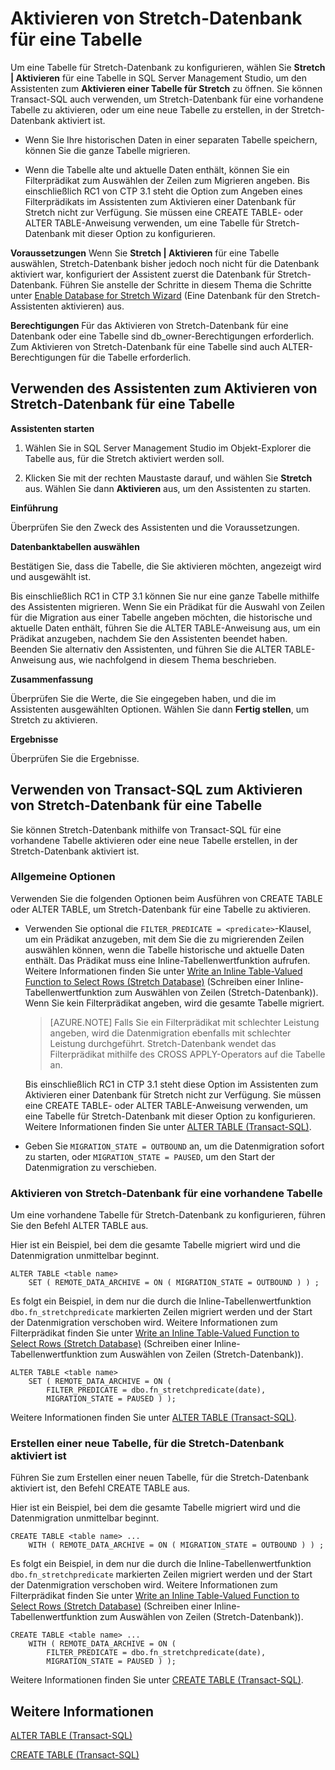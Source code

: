 <properties
	pageTitle="Aktivieren von Stretch-Datenbank für eine Tabelle | Microsoft Azure"
	description="Erfahren Sie, wie Sie eine Tabelle für Stretch-Datenbank konfigurieren."
	services="sql-server-stretch-database"
	documentationCenter=""
	authors="douglaslMS"
	manager=""
	editor=""/>

<tags
	ms.service="sql-server-stretch-database"
	ms.workload="data-management"
	ms.tgt_pltfrm="na"
	ms.devlang="na"
	ms.topic="article"
	ms.date="02/26/2016"
	ms.author="douglasl"/>

# Aktivieren von Stretch-Datenbank für eine Tabelle

Um eine Tabelle für Stretch-Datenbank zu konfigurieren, wählen Sie **Stretch | Aktivieren** für eine Tabelle in SQL Server Management Studio, um den Assistenten zum **Aktivieren einer Tabelle für Stretch** zu öffnen. Sie können Transact-SQL auch verwenden, um Stretch-Datenbank für eine vorhandene Tabelle zu aktivieren, oder um eine neue Tabelle zu erstellen, in der Stretch-Datenbank aktiviert ist.

-   Wenn Sie Ihre historischen Daten in einer separaten Tabelle speichern, können Sie die ganze Tabelle migrieren.

-   Wenn die Tabelle alte und aktuelle Daten enthält, können Sie ein Filterprädikat zum Auswählen der Zeilen zum Migrieren angeben. Bis einschließlich RC1 von CTP 3.1 steht die Option zum Angeben eines Filterprädikats im Assistenten zum Aktivieren einer Datenbank für Stretch nicht zur Verfügung. Sie müssen eine CREATE TABLE- oder ALTER TABLE-Anweisung verwenden, um eine Tabelle für Stretch-Datenbank mit dieser Option zu konfigurieren.

**Voraussetzungen** Wenn Sie **Stretch | Aktivieren** für eine Tabelle auswählen, Stretch-Datenbank bisher jedoch noch nicht für die Datenbank aktiviert war, konfiguriert der Assistent zuerst die Datenbank für Stretch-Datenbank. Führen Sie anstelle der Schritte in diesem Thema die Schritte unter [Enable Database for Stretch Wizard](sql-server-stretch-database-wizard.md) (Eine Datenbank für den Stretch-Assistenten aktivieren) aus.

**Berechtigungen** Für das Aktivieren von Stretch-Datenbank für eine Datenbank oder eine Tabelle sind db\_owner-Berechtigungen erforderlich. Zum Aktivieren von Stretch-Datenbank für eine Tabelle sind auch ALTER-Berechtigungen für die Tabelle erforderlich.

## <a name="EnableWizardTable"></a>Verwenden des Assistenten zum Aktivieren von Stretch-Datenbank für eine Tabelle
**Assistenten starten**

1.  Wählen Sie in SQL Server Management Studio im Objekt-Explorer die Tabelle aus, für die Stretch aktiviert werden soll.

2.  Klicken Sie mit der rechten Maustaste darauf, und wählen Sie **Stretch** aus. Wählen Sie dann **Aktivieren** aus, um den Assistenten zu starten.

**Einführung**

Überprüfen Sie den Zweck des Assistenten und die Voraussetzungen.

**Datenbanktabellen auswählen**

Bestätigen Sie, dass die Tabelle, die Sie aktivieren möchten, angezeigt wird und ausgewählt ist.

Bis einschließlich RC1 in CTP 3.1 können Sie nur eine ganze Tabelle mithilfe des Assistenten migrieren. Wenn Sie ein Prädikat für die Auswahl von Zeilen für die Migration aus einer Tabelle angeben möchten, die historische und aktuelle Daten enthält, führen Sie die ALTER TABLE-Anweisung aus, um ein Prädikat anzugeben, nachdem Sie den Assistenten beendet haben. Beenden Sie alternativ den Assistenten, und führen Sie die ALTER TABLE-Anweisung aus, wie nachfolgend in diesem Thema beschrieben.

**Zusammenfassung**

Überprüfen Sie die Werte, die Sie eingegeben haben, und die im Assistenten ausgewählten Optionen. Wählen Sie dann **Fertig stellen**, um Stretch zu aktivieren.

**Ergebnisse**

Überprüfen Sie die Ergebnisse.

## <a name="EnableTSQLTable"></a>Verwenden von Transact-SQL zum Aktivieren von Stretch-Datenbank für eine Tabelle
Sie können Stretch-Datenbank mithilfe von Transact-SQL für eine vorhandene Tabelle aktivieren oder eine neue Tabelle erstellen, in der Stretch-Datenbank aktiviert ist.

### Allgemeine Optionen
Verwenden Sie die folgenden Optionen beim Ausführen von CREATE TABLE oder ALTER TABLE, um Stretch-Datenbank für eine Tabelle zu aktivieren.

-   Verwenden Sie optional die `FILTER_PREDICATE = <predicate>`-Klausel, um ein Prädikat anzugeben, mit dem Sie die zu migrierenden Zeilen auswählen können, wenn die Tabelle historische und aktuelle Daten enthält. Das Prädikat muss eine Inline-Tabellenwertfunktion aufrufen. Weitere Informationen finden Sie unter [Write an Inline Table-Valued Function to Select Rows (Stretch Database)](sql-server-stretch-database-predicate-function.md) (Schreiben einer Inline-Tabellenwertfunktion zum Auswählen von Zeilen (Stretch-Datenbank)). Wenn Sie kein Filterprädikat angeben, wird die gesamte Tabelle migriert.

    >   [AZURE.NOTE] Falls Sie ein Filterprädikat mit schlechter Leistung angeben, wird die Datenmigration ebenfalls mit schlechter Leistung durchgeführt. Stretch-Datenbank wendet das Filterprädikat mithilfe des CROSS APPLY-Operators auf die Tabelle an.

    Bis einschließlich RC1 in CTP 3.1 steht diese Option im Assistenten zum Aktivieren einer Datenbank für Stretch nicht zur Verfügung. Sie müssen eine CREATE TABLE- oder ALTER TABLE-Anweisung verwenden, um eine Tabelle für Stretch-Datenbank mit dieser Option zu konfigurieren. Weitere Informationen finden Sie unter [ALTER TABLE (Transact-SQL)](https://msdn.microsoft.com/library/ms190273.aspx).

-   Geben Sie `MIGRATION_STATE = OUTBOUND` an, um die Datenmigration sofort zu starten, oder `MIGRATION_STATE = PAUSED`, um den Start der Datenmigration zu verschieben.

### Aktivieren von Stretch-Datenbank für eine vorhandene Tabelle
Um eine vorhandene Tabelle für Stretch-Datenbank zu konfigurieren, führen Sie den Befehl ALTER TABLE aus.

Hier ist ein Beispiel, bei dem die gesamte Tabelle migriert wird und die Datenmigration unmittelbar beginnt.

```tsql
ALTER TABLE <table name>
    SET ( REMOTE_DATA_ARCHIVE = ON ( MIGRATION_STATE = OUTBOUND ) ) ;
```
Es folgt ein Beispiel, in dem nur die durch die Inline-Tabellenwertfunktion `dbo.fn_stretchpredicate` markierten Zeilen migriert werden und der Start der Datenmigration verschoben wird. Weitere Informationen zum Filterprädikat finden Sie unter [Write an Inline Table-Valued Function to Select Rows (Stretch Database)](sql-server-stretch-database-predicate-function.md) (Schreiben einer Inline-Tabellenwertfunktion zum Auswählen von Zeilen (Stretch-Datenbank)).

```tsql
ALTER TABLE <table name>
    SET ( REMOTE_DATA_ARCHIVE = ON (
        FILTER_PREDICATE = dbo.fn_stretchpredicate(date),
        MIGRATION_STATE = PAUSED ) );
```

Weitere Informationen finden Sie unter [ALTER TABLE (Transact-SQL)](https://msdn.microsoft.com/library/ms190273.aspx).

### Erstellen einer neue Tabelle, für die Stretch-Datenbank aktiviert ist
Führen Sie zum Erstellen einer neuen Tabelle, für die Stretch-Datenbank aktiviert ist, den Befehl CREATE TABLE aus.

Hier ist ein Beispiel, bei dem die gesamte Tabelle migriert wird und die Datenmigration unmittelbar beginnt.

```tsql
CREATE TABLE <table name> ...
    WITH ( REMOTE_DATA_ARCHIVE = ON ( MIGRATION_STATE = OUTBOUND ) ) ;
```
Es folgt ein Beispiel, in dem nur die durch die Inline-Tabellenwertfunktion `dbo.fn_stretchpredicate` markierten Zeilen migriert werden und der Start der Datenmigration verschoben wird. Weitere Informationen zum Filterprädikat finden Sie unter [Write an Inline Table-Valued Function to Select Rows (Stretch Database)](sql-server-stretch-database-predicate-function.md) (Schreiben einer Inline-Tabellenwertfunktion zum Auswählen von Zeilen (Stretch-Datenbank)).

```tsql
CREATE TABLE <table name> ...
    WITH ( REMOTE_DATA_ARCHIVE = ON (
        FILTER_PREDICATE = dbo.fn_stretchpredicate(date),
        MIGRATION_STATE = PAUSED ) );
```

Weitere Informationen finden Sie unter [CREATE TABLE (Transact-SQL)](https://msdn.microsoft.com/library/ms174979.aspx).


## Weitere Informationen

[ALTER TABLE (Transact-SQL)](https://msdn.microsoft.com/library/ms190273.aspx)

[CREATE TABLE (Transact-SQL)](https://msdn.microsoft.com/library/ms174979.aspx)

<!---HONumber=AcomDC_0330_2016-->